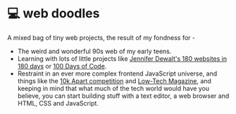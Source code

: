 # 💻 web doodles 
A mixed bag of tiny web projects, the result of my fondness for - 

* The weird and wonderful 90s web of my early teens.
* Learning with lots of little projects like <a href="https://jenniferdewalt.com/">Jennifer Dewalt's 180 websites in 180 days</a> or <a href="https://www.100daysofcode.com/">100 Days of Code</a>.
* Restraint in an ever more complex frontend JavaScript universe, and things like the <a href="https://a-k-apart.com/">10k Apart competition</a> and <a href="https://solar.lowtechmagazine.com/">Low-Tech Magazine</a>, and keeping in mind that what much of the tech world would have you believe, you can start building stuff with a text editor, a web browser and HTML, CSS and JavaScript.
